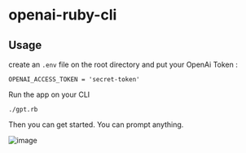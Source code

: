 # openai-ruby-cli

## Usage

create an `.env` file on the root directory and put your OpenAi Token :

```
OPENAI_ACCESS_TOKEN = 'secret-token'
```

Run the app on your CLI

```
./gpt.rb
```

Then you can get started. You can prompt anything.

![image](https://user-images.githubusercontent.com/85266997/219899792-1b98c36c-176a-48dd-97f9-081558c5a1d1.png)
